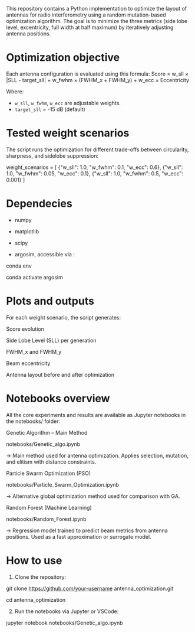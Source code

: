 This repository contains a Python implementation to optimize the layout of antennas for radio interferometry using a random mutation-based optimization algorithm. The goal is to minimize the three metrics (side lobe level, excentricity, full width at half maximum) by iteratively adjusting antenna positions.

# Optimization objective

Each antenna configuration is evaluated using this formula:
Score = w_sll × |SLL - target_sll| + w_fwhm × (FWHM_x + FWHM_y) + w_ecc × Eccentricity

Where:
- `w_sll`, `w_fwhm`, `w_ecc` are adjustable weights.
- `target_sll` = -15 dB (default)


# Tested weight scenarios

The script runs the optimization for different trade-offs between circularity, sharpness, and sidelobe suppression:

weight_scenarios = [
    {"w_sll": 1.0, "w_fwhm": 0.1, "w_ecc": 0.6},
    {"w_sll": 1.0, "w_fwhm": 0.05, "w_ecc": 0.1},
    {"w_sll": 1.0, "w_fwhm": 0.5, "w_ecc": 0.001}
]

# Dependecies 

- numpy

- matplotlib

- scipy

- argosim, accessible via : 

conda env 

conda activate argosim

# Plots and outputs 

For each weight scenario, the script generates:

Score evolution

Side Lobe Level (SLL) per generation

FWHM_x and FWHM_y

Beam eccentricity

Antenna layout before and after optimization

# Notebooks overview 

All the core experiments and results are available as Jupyter notebooks in the notebooks/ folder:

Genetic Algorithm – Main Method

notebooks/Genetic_algo.ipynb

→ Main method used for antenna optimization. Applies selection, mutation, and elitism with distance constraints.

Particle Swarm Optimization (PSO)

notebooks/Particle_Swarm_Optimization.ipynb

→ Alternative global optimization method used for comparison with GA.

Random Forest (Machine Learning)

notebooks/Random_Forest.ipynb

→ Regression model trained to predict beam metrics from antenna positions. Used as a fast approximation or surrogate model.

# How to use 

1. Clone the repository:

git clone https://github.com/your-username antenna_optimization.git

cd antenna_optimization

2. Run the notebooks via Jupyter or VSCode:

jupyter notebook notebooks/Genetic_algo.ipynb
